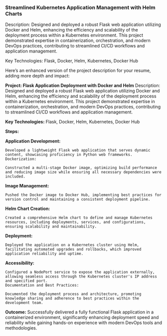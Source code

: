 ### Streamlined Kubernetes Application Management with Helm Charts

Description: Designed and deployed a robust Flask web application utilizing Docker and Helm, enhancing the efficiency and scalability of the deployment process within a Kubernetes environment. This project demonstrated expertise in containerization, orchestration, and modern DevOps practices, contributing to streamlined CI/CD workflows and application management.

Key Technologies: Flask, Docker, Helm, Kubernetes, Docker Hub



Here’s an enhanced version of the project description for your resume, adding more depth and impact:

**Project: Flask Application Deployment with Docker and Helm**
Description: Designed and deployed a robust Flask web application utilizing Docker and Helm, enhancing the efficiency and scalability of the deployment process within a Kubernetes environment. This project demonstrated expertise in containerization, orchestration, and modern DevOps practices, contributing to streamlined CI/CD workflows and application management.

**Key Technologies:** Flask, Docker, Helm, Kubernetes, Docker Hub

**Steps:**

**Application Development:**

    Developed a lightweight Flask web application that serves dynamic content, showcasing proficiency in Python web frameworks.
    Dockerization:
    
    Constructed a multi-stage Docker image, optimizing build performance and reducing image size while ensuring all necessary dependencies were included.
    
**Image Management:**

    Pushed the Docker image to Docker Hub, implementing best practices for version control and maintaining a consistent deployment pipeline.
**Helm Chart Creation:**

    Created a comprehensive Helm chart to define and manage Kubernetes resources, including deployments, services, and configurations, ensuring scalability and maintainability.
**Deployment:**

    Deployed the application on a Kubernetes cluster using Helm, facilitating automated upgrades and rollbacks, which improved application reliability and uptime.
**Accessibility:**

    Configured a NodePort service to expose the application externally, allowing seamless access through the Kubernetes cluster's IP address and specified port.
    Documentation and Best Practices:

    Documented the deployment process and architecture, promoting knowledge sharing and adherence to best practices within the development team.
**Outcome:** 
    Successfully delivered a fully functional Flask application in a containerized environment, significantly enhancing deployment speed and reliability while gaining hands-on experience with modern DevOps tools      and methodologies.

